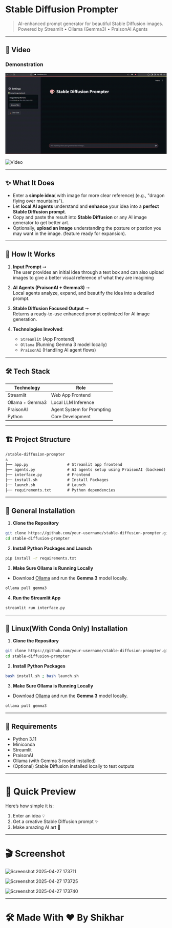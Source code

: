 # Stable Diffusion Prompter

> AI-enhanced prompt generator for beautiful Stable Diffusion images.  
> Powered by Streamlit • Ollama (Gemma3) • PraisonAI Agents

---

## 📸 Video
### Demonstration
![Video](app/video/1.gif)

![Video](app/video/video.gif)


---

## ✨ What It Does

- Enter a **simple idea**( with image for more clear reference) (e.g., "dragon flying over mountains").
- Let **local AI agents** understand and **enhance** your idea into a **perfect Stable Diffusion prompt**.
- Copy and paste the result into **Stable Diffusion** or any AI image generator to get better art.
- Optionally, **upload an image** understanding the posture or postion you may want in the image. (feature ready for expansion).

---

## 🦰 How It Works

1. **Input Prompt** ➞  
   The user provides an initial idea through a text box and can also upload images to give a better visual reference of what they are imagining

2. **AI Agents (PraisonAI + Gemma3)** ➞  
   Local agents analyze, expand, and beautify the idea into a detailed prompt.

3. **Stable Diffusion Focused Output** ➞  
   Returns a ready-to-use enhanced prompt optimized for AI image generation.

4. **Technologies Involved**:
   - `Streamlit` (App Frontend)
   - `Ollama` (Running Gemma 3 model locally)
   - `PraisonAI` (Handling AI agent flows)

---

## 🛠️ Tech Stack

| Technology         | Role                       |
|--------------------|-----------------------------|
| Streamlit          | Web App Frontend            |
| Ollama + Gemma3    | Local LLM Inference         |
| PraisonAI          | Agent System for Prompting  |
| Python             | Core Development            |

---

## 🏗️ Project Structure

```
/stable-diffusion-prompter
🔝
├── app.py                 # Streamlit app frontend
├── agents.py              # AI agents setup using PraisonAI (backend)
├── interface.py           # Frontend
├── install.sh             # Install Packages
├── launch.sh              # Launch
├── requirements.txt       # Python dependencies
```

---

## 🚀 General Installation

1. **Clone the Repository**  
```bash
git clone https://github.com/your-username/stable-diffusion-prompter.git
cd stable-diffusion-prompter
```

2. **Install Python Packages and Launch**  
```bash
pip install -r requirements.txt
```

3. **Make Sure Ollama is Running Locally**  
- Download [Ollama](https://ollama.ai/) and run the **Gemma 3** model locally.
```bash
ollama pull gemma3
```

4. **Run the Streamlit App**  
```bash
streamlit run interface.py
```
---
## 🚀 Linux(With Conda Only) Installation

1. **Clone the Repository**  
```bash
git clone https://github.com/your-username/stable-diffusion-prompter.git
cd stable-diffusion-prompter
```

2. **Install Python Packages**  
```bash
bash install.sh ; bash launch.sh
```

3. **Make Sure Ollama is Running Locally**  
- Download [Ollama](https://ollama.ai/) and run the **Gemma 3** model locally.
```bash
ollama pull gemma3
```
---

## 📜 Requirements

- Python 3.11
- Miniconda 
- Streamlit
- PraisonAI
- Ollama (with Gemma 3 model installed)
- (Optional) Stable Diffusion installed locally to test outputs

---

# 🚀 Quick Preview

Here’s how simple it is:
1. Enter an idea 💡
2. Get a creative Stable Diffusion prompt ✨
3. Make amazing AI art 🎨

---

# 🎬 Screenshot 
![Screenshot 2025-04-27 173711](https://github.com/user-attachments/assets/579734dc-0b57-4b38-9ffe-f576f4c27b22)

![Screenshot 2025-04-27 173725](https://github.com/user-attachments/assets/23b2c5c7-9f16-4041-9a95-7af6d1f8762b)

![Screenshot 2025-04-27 173740](https://github.com/user-attachments/assets/19523f70-9196-464c-979d-af94ed37da46)




---

# 🛠️ Made With ❤️ By Shikhar

